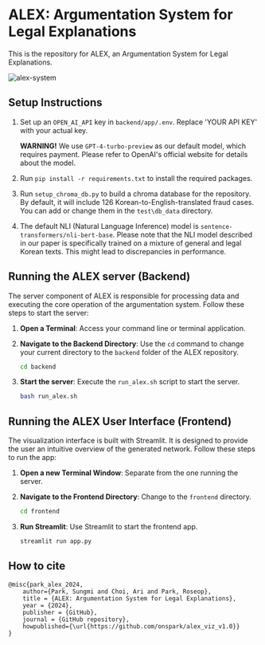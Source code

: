 # ALEX: Argumentation System for Legal Explanations

This is the repository for ALEX, an Argumentation System for Legal Explanations. 


![alex-system](./images/alex_viz_demo.gif)



## Setup Instructions

1. Set up an `OPEN_AI_API` key in `backend/app/.env`. Replace 'YOUR API KEY' with your actual key.

   **WARNING!** 
   We use `GPT-4-turbo-preview` as our default model, which requires payment. Please refer to OpenAI's official website for details about the model.

2. Run `pip install -r requirements.txt` to install the required packages.

3. Run `setup_chroma_db.py` to build a chroma database for the repository. By default, it will include 126 Korean-to-English-translated fraud cases. You can add or change them in the `test\db_data` directory.

4. The default NLI (Natural Language Inference) model is `sentence-transformers/nli-bert-base`. Please note that the NLI model described in our paper is specifically trained on a mixture of general and legal Korean texts. This might lead to discrepancies in performance.

## Running the ALEX server (Backend)
The server component of ALEX is responsible for processing data and executing the core operation of the argumentation system. Follow these steps to start the server:

1. **Open a Terminal**: Access your command line or terminal application.

2. **Navigate to the Backend Directory**: Use the `cd` command to change your current directory to the `backend` folder of the ALEX repository.
   ```bash
   cd backend
   ```
3. **Start the server**: Execute the `run_alex.sh` script to start the server.

    ```bash
    bash run_alex.sh
    ```

## Running the ALEX User Interface (Frontend)
The visualization interface is built with Streamlit. It is designed to provide the user an intuitive overview of the generated network. Follow these steps to run the app:

1. **Open a new Terminal Window**: Separate from the one running the server.

2. **Navigate to the Frontend Directory**: Change to the `frontend` directory.

    ```bash
    cd frontend
    ```

3. **Run Streamlit**: Use Streamlit to start the frontend app.

    ```bash
    streamlit run app.py
    ```

## How to cite
```
@misc{park_alex_2024,
    author={Park, Sungmi and Choi, Ari and Park, Roseop},
    title = {ALEX: Argumentation System for Legal Explanations},
    year = {2024},
    publisher = {GitHub},
    journal = {GitHub repository},
    howpublished={\url{https://github.com/onspark/alex_viz_v1.0}}
}
```
